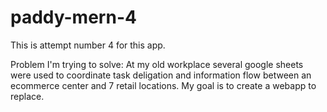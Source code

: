 # paddy-mern-4
This is attempt number 4 for this app. 

Problem I'm trying to solve: At my old workplace several google sheets were used to coordinate task deligation and information flow between an ecommerce center and 7 retail locations. My goal is to create a webapp to replace. 
